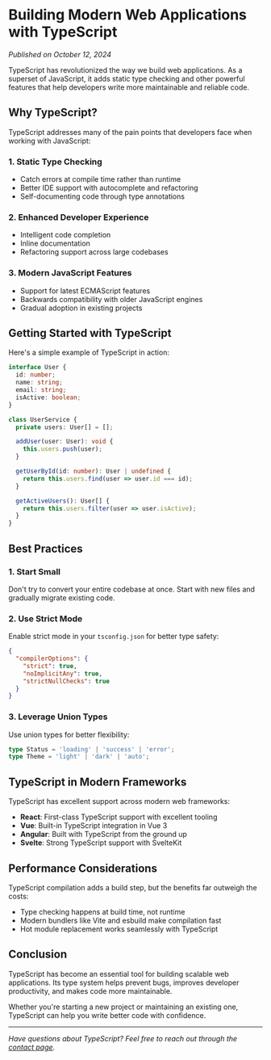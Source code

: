 # Building Modern Web Applications with TypeScript

*Published on October 12, 2024*

TypeScript has revolutionized the way we build web applications. As a superset of JavaScript, it adds static type checking and other powerful features that help developers write more maintainable and reliable code.

## Why TypeScript?

TypeScript addresses many of the pain points that developers face when working with JavaScript:

### 1. **Static Type Checking**
- Catch errors at compile time rather than runtime
- Better IDE support with autocomplete and refactoring
- Self-documenting code through type annotations

### 2. **Enhanced Developer Experience**
- Intelligent code completion
- Inline documentation
- Refactoring support across large codebases

### 3. **Modern JavaScript Features**
- Support for latest ECMAScript features
- Backwards compatibility with older JavaScript engines
- Gradual adoption in existing projects

## Getting Started with TypeScript

Here's a simple example of TypeScript in action:

```typescript
interface User {
  id: number;
  name: string;
  email: string;
  isActive: boolean;
}

class UserService {
  private users: User[] = [];

  addUser(user: User): void {
    this.users.push(user);
  }

  getUserById(id: number): User | undefined {
    return this.users.find(user => user.id === id);
  }

  getActiveUsers(): User[] {
    return this.users.filter(user => user.isActive);
  }
}
```

## Best Practices

### 1. Start Small
Don't try to convert your entire codebase at once. Start with new files and gradually migrate existing code.

### 2. Use Strict Mode
Enable strict mode in your `tsconfig.json` for better type safety:

```json
{
  "compilerOptions": {
    "strict": true,
    "noImplicitAny": true,
    "strictNullChecks": true
  }
}
```

### 3. Leverage Union Types
Use union types for better flexibility:

```typescript
type Status = 'loading' | 'success' | 'error';
type Theme = 'light' | 'dark' | 'auto';
```

## TypeScript in Modern Frameworks

TypeScript has excellent support across modern web frameworks:

- **React**: First-class TypeScript support with excellent tooling
- **Vue**: Built-in TypeScript integration in Vue 3
- **Angular**: Built with TypeScript from the ground up
- **Svelte**: Strong TypeScript support with SvelteKit

## Performance Considerations

TypeScript compilation adds a build step, but the benefits far outweigh the costs:

- Type checking happens at build time, not runtime
- Modern bundlers like Vite and esbuild make compilation fast
- Hot module replacement works seamlessly with TypeScript

## Conclusion

TypeScript has become an essential tool for building scalable web applications. Its type system helps prevent bugs, improves developer productivity, and makes code more maintainable.

Whether you're starting a new project or maintaining an existing one, TypeScript can help you write better code with confidence.

---

*Have questions about TypeScript? Feel free to reach out through the [contact page](/contact.html).*